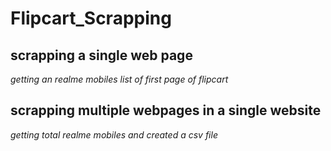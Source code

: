 # Flipcart_Scrapping
## scrapping a single web page
*getting an realme mobiles list of first page of flipcart*

## scrapping multiple webpages in a single website
*getting total realme mobiles and created a csv file*
